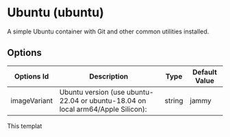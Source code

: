
# Ubuntu (ubuntu)

A simple Ubuntu container with Git and other common utilities installed.

## Options

| Options Id | Description | Type | Default Value |
|-----|-----|-----|-----|
| imageVariant | Ubuntu version (use ubuntu-22.04 or ubuntu-18.04 on local arm64/Apple Silicon): | string | jammy |

This templat
